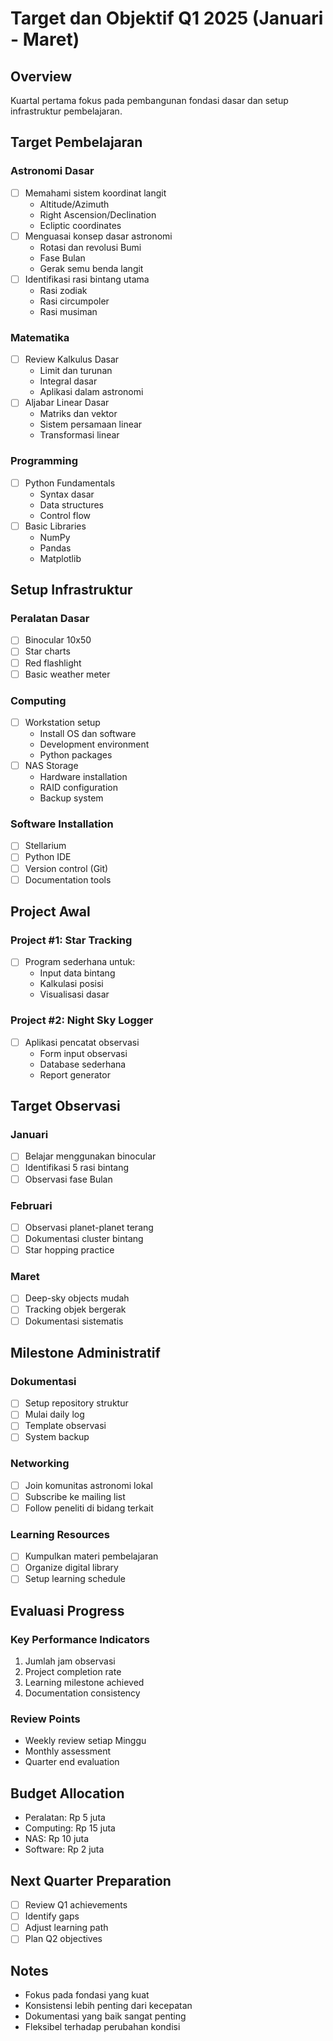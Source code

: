 # Target dan Objektif Q1 2025 (Januari - Maret)

## Overview

Kuartal pertama fokus pada pembangunan fondasi dasar dan setup infrastruktur pembelajaran.

## Target Pembelajaran

### Astronomi Dasar

- [ ] Memahami sistem koordinat langit
  - Altitude/Azimuth
  - Right Ascension/Declination
  - Ecliptic coordinates
- [ ] Menguasai konsep dasar astronomi
  - Rotasi dan revolusi Bumi
  - Fase Bulan
  - Gerak semu benda langit
- [ ] Identifikasi rasi bintang utama
  - Rasi zodiak
  - Rasi circumpoler
  - Rasi musiman

### Matematika

- [ ] Review Kalkulus Dasar
  - Limit dan turunan
  - Integral dasar
  - Aplikasi dalam astronomi
- [ ] Aljabar Linear Dasar
  - Matriks dan vektor
  - Sistem persamaan linear
  - Transformasi linear

### Programming

- [ ] Python Fundamentals
  - Syntax dasar
  - Data structures
  - Control flow
- [ ] Basic Libraries
  - NumPy
  - Pandas
  - Matplotlib

## Setup Infrastruktur

### Peralatan Dasar

- [ ] Binocular 10x50
- [ ] Star charts
- [ ] Red flashlight
- [ ] Basic weather meter

### Computing

- [ ] Workstation setup
  - Install OS dan software
  - Development environment
  - Python packages
- [ ] NAS Storage
  - Hardware installation
  - RAID configuration
  - Backup system

### Software Installation

- [ ] Stellarium
- [ ] Python IDE
- [ ] Version control (Git)
- [ ] Documentation tools

## Project Awal

### Project #1: Star Tracking

- [ ] Program sederhana untuk:
  - Input data bintang
  - Kalkulasi posisi
  - Visualisasi dasar

### Project #2: Night Sky Logger

- [ ] Aplikasi pencatat observasi
  - Form input observasi
  - Database sederhana
  - Report generator

## Target Observasi

### Januari

- [ ] Belajar menggunakan binocular
- [ ] Identifikasi 5 rasi bintang
- [ ] Observasi fase Bulan

### Februari

- [ ] Observasi planet-planet terang
- [ ] Dokumentasi cluster bintang
- [ ] Star hopping practice

### Maret

- [ ] Deep-sky objects mudah
- [ ] Tracking objek bergerak
- [ ] Dokumentasi sistematis

## Milestone Administratif

### Dokumentasi

- [ ] Setup repository struktur
- [ ] Mulai daily log
- [ ] Template observasi
- [ ] System backup

### Networking

- [ ] Join komunitas astronomi lokal
- [ ] Subscribe ke mailing list
- [ ] Follow peneliti di bidang terkait

### Learning Resources

- [ ] Kumpulkan materi pembelajaran
- [ ] Organize digital library
- [ ] Setup learning schedule

## Evaluasi Progress

### Key Performance Indicators

1. Jumlah jam observasi
2. Project completion rate
3. Learning milestone achieved
4. Documentation consistency

### Review Points

- Weekly review setiap Minggu
- Monthly assessment
- Quarter end evaluation

## Budget Allocation

- Peralatan: Rp 5 juta
- Computing: Rp 15 juta
- NAS: Rp 10 juta
- Software: Rp 2 juta

## Next Quarter Preparation

- [ ] Review Q1 achievements
- [ ] Identify gaps
- [ ] Adjust learning path
- [ ] Plan Q2 objectives

## Notes

- Fokus pada fondasi yang kuat
- Konsistensi lebih penting dari kecepatan
- Dokumentasi yang baik sangat penting
- Fleksibel terhadap perubahan kondisi

